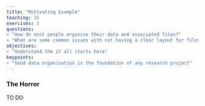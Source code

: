 ```yaml
---
title: "Motivating Example"
teaching: 15
exercises: 3
questions:
- "How do most people organise their data and associated files?"
- "What are some common issues with not having a clear layout for files?"
objectives:
- "Understand the it all starts here"
keypoints:
- "Good data organization is the foundation of any research project"
---
```


### The Horror

TO DO